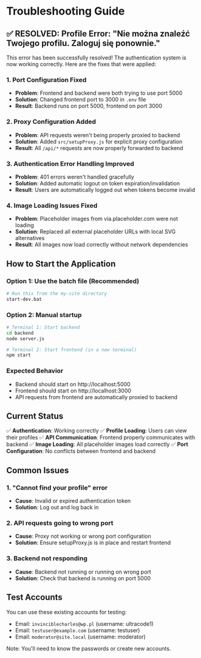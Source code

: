 # Troubleshooting Guide

## ✅ RESOLVED: Profile Error: "Nie można znaleźć Twojego profilu. Zaloguj się ponownie."

This error has been successfully resolved! The authentication system is now working correctly. Here are the fixes that were applied:

### 1. Port Configuration Fixed
- **Problem**: Frontend and backend were both trying to use port 5000
- **Solution**: Changed frontend port to 3000 in `.env` file
- **Result**: Backend runs on port 5000, frontend on port 3000

### 2. Proxy Configuration Added
- **Problem**: API requests weren't being properly proxied to backend
- **Solution**: Added `src/setupProxy.js` for explicit proxy configuration
- **Result**: All `/api/*` requests are now properly forwarded to backend

### 3. Authentication Error Handling Improved
- **Problem**: 401 errors weren't handled gracefully
- **Solution**: Added automatic logout on token expiration/invalidation
- **Result**: Users are automatically logged out when tokens become invalid

### 4. Image Loading Issues Fixed
- **Problem**: Placeholder images from via.placeholder.com were not loading
- **Solution**: Replaced all external placeholder URLs with local SVG alternatives
- **Result**: All images now load correctly without network dependencies

## How to Start the Application

### Option 1: Use the batch file (Recommended)
```bash
# Run this from the my-site directory
start-dev.bat
```

### Option 2: Manual startup
```bash
# Terminal 1: Start backend
cd backend
node server.js

# Terminal 2: Start frontend (in a new terminal)
npm start
```

### Expected Behavior
- Backend should start on http://localhost:5000
- Frontend should start on http://localhost:3000
- API requests from frontend are automatically proxied to backend

## Current Status

✅ **Authentication**: Working correctly
✅ **Profile Loading**: Users can view their profiles
✅ **API Communication**: Frontend properly communicates with backend
✅ **Image Loading**: All placeholder images load correctly
✅ **Port Configuration**: No conflicts between frontend and backend

## Common Issues

### 1. "Cannot find your profile" error
- **Cause**: Invalid or expired authentication token
- **Solution**: Log out and log back in

### 2. API requests going to wrong port
- **Cause**: Proxy not working or wrong port configuration
- **Solution**: Ensure setupProxy.js is in place and restart frontend

### 3. Backend not responding
- **Cause**: Backend not running or running on wrong port
- **Solution**: Check that backend is running on port 5000

## Test Accounts

You can use these existing accounts for testing:
- Email: `invinciblecharles@wp.pl` (username: ultracode1)
- Email: `testuser@example.com` (username: testuser)
- Email: `moderator@site.local` (username: moderator)

Note: You'll need to know the passwords or create new accounts.